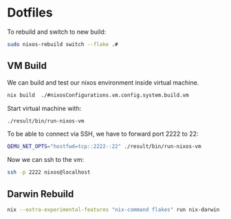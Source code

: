 # Dotfiles

To rebuild and switch to new build:

```bash
sudo nixos-rebuild switch --flake .#
```

## VM Build

We can build and test our nixos environment inside virtual machine.

```bash
nix build  ./#nixosConfigurations.vm.config.system.build.vm
```

Start virtual machine with:

```bash
./result/bin/run-nixos-vm
```

To be able to connect via SSH, we have to forward port 2222 to 22:

```bash
QEMU_NET_OPTS="hostfwd=tcp::2222-:22" ./result/bin/run-nixos-vm
```

Now we can ssh to the vm:

```bash
ssh -p 2222 nixos@localhost
```

## Darwin Rebuild

```bash
nix --extra-experimental-features "nix-command flakes" run nix-darwin -- switch --flake .#
```
